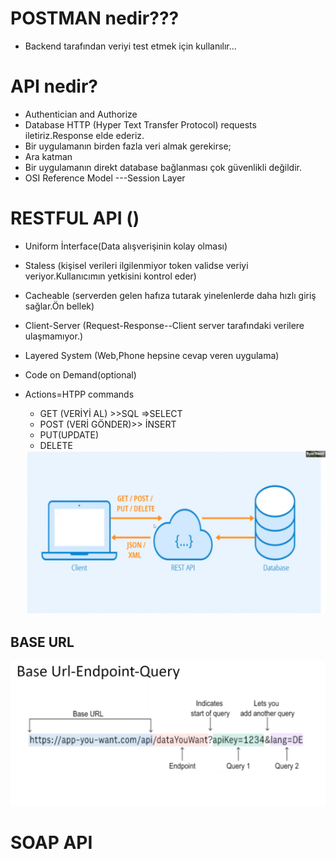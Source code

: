 
# POSTMAN nedir???
 - Backend tarafından veriyi test etmek için kullanılır...

# API nedir?
- Authentician and Authorize
- Database HTTP (Hyper Text Transfer Protocol) requests iletiriz.Response elde ederiz.
- Bir uygulamanın birden fazla veri almak gerekirse;
- Ara katman 
- Bir uygulamanın direkt database bağlanması çok güvenlikli değildir.
- OSI Reference Model ---Session Layer

# RESTFUL API ()
- Uniform İnterface(Data alışverişinin kolay olması)
- Staless (kişisel verileri ilgilenmiyor token validse veriyi veriyor.Kullanıcımın yetkisini kontrol eder)
- Cacheable (serverden gelen hafıza tutarak yinelenlerde daha hızlı giriş sağlar.Ön bellek)
- Client-Server (Request-Response--Client server tarafındaki verilere ulaşmamıyor.)
- Layered System (Web,Phone hepsine cevap veren uygulama)
- Code on Demand(optional)
- Actions=HTPP commands
  - GET (VERİYİ AL) >>SQL =>SELECT
  - POST (VERİ GÖNDER)>> İNSERT
  - PUT(UPDATE)
  - DELETE

  <img src="./restful.png" />

## BASE URL
  <img src="./baseurl.png" />


# SOAP API
